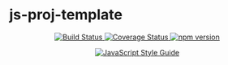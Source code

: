 # js-proj-template

<p align="center">
    <a href="https://travis-ci.org/molingyu/js-proj-template">
        <img src="https://travis-ci.org/molingyu/js-proj-template.svg?branch=master" alt="Build Status">
    </a>
    <a href="https://coveralls.io/github/molingyu/js-proj-template?branch=master">
        <img src="https://coveralls.io/repos/github/molingyu/js-proj-template/badge.svg?branch=master" alt="Coverage Status">
    </a>
    <a href="https://badge.fury.io/js/js-proj-template">
        <img src="https://badge.fury.io/js/js-proj-template.svg" alt="npm version">
    </a>
</p>

<p align="center">
    <a href="https://github.com/standard/standard">
        <img src="https://cdn.rawgit.com/standard/standard/master/badge.svg" alt="JavaScript Style Guide">
    </a>
</p>
